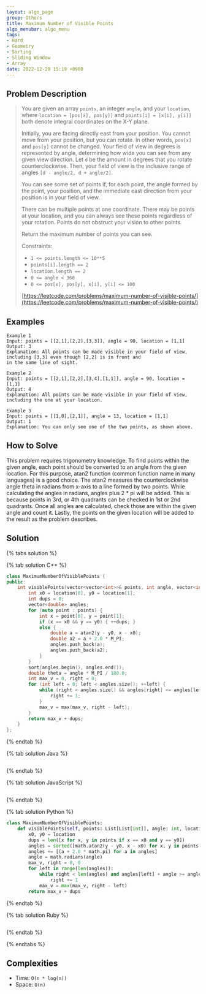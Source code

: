 ```yaml
---
layout: algo_page
group: Others
title: Maximum Number of Visible Points
algo_menubar: algo_menu
tags:
- Hard
- Geometry
- Sorting
- Sliding Window
- Array
date: 2022-12-20 15:19 +0900
---
```

## Problem Description
> You are given an array `points`, an integer `angle`, and your `location`, where `location = [pos[x], pos[y]]`
> and `points[i] = [x[i], y[i]]` both denote integral coordinates on the X-Y plane.
>
> Initially, you are facing directly east from your position. You cannot move from your position, but you can rotate.
> In other words, `pos[x]` and `pos[y]` cannot be changed. Your field of view in degrees is represented by angle,
> determining how wide you can see from any given view direction. Let `d` be the amount in degrees that you rotate
> counterclockwise. Then, your field of view is the inclusive range of angles `[d - angle/2, d + angle/2]`.
>
> You can see some set of points if, for each point, the angle formed by the point, your position, and the immediate
> east direction from your position is in your field of view.
>
> There can be multiple points at one coordinate. There may be points at your location, and you can always see these
> points regardless of your rotation. Points do not obstruct your vision to other points.
>
> Return the maximum number of points you can see.
>
> Constraints:
> - `1 <= points.length <= 10**5`
> - `points[i].length == 2`
> - `location.length == 2`
> - `0 <= angle < 360`
> - `0 <= pos[x], pos[y], x[i], y[i] <= 100`
>
> [https://leetcode.com/problems/maximum-number-of-visible-points/](https://leetcode.com/problems/maximum-number-of-visible-points/)

## Examples
```
Example 1
Input: points = [[2,1],[2,2],[3,3]], angle = 90, location = [1,1]
Output: 3
Explanation: All points can be made visible in your field of view, including [3,3] even though [2,2] is in front and
in the same line of sight.
```

```
Example 2
Input: points = [[2,1],[2,2],[3,4],[1,1]], angle = 90, location = [1,1]
Output: 4
Explanation: All points can be made visible in your field of view, including the one at your location.
```

```
Example 3
Input: points = [[1,0],[2,1]], angle = 13, location = [1,1]
Output: 1
Explanation: You can only see one of the two points, as shown above.
```

## How to Solve
This problem requires trigonometry knowledge.
To find points within the given angle, each point should be converted to an angle from the given location.
For this purpose, atan2 function (common function name in many languages) is a good choice.
The atan2 measures the counterclockwise angle theta in radians from x-axis to a line formed by two points.
While calculating the angles in radians, angles plus 2 * pi will be added.
This is because points in 3rd, or 4th quadrants can be checked in 1st or 2nd quadrants.
Once all angles are calculated, check those are within the given angle and count it.
Lastly, the points on the given location will be added to the result as the problem describes.

## Solution

{% tabs solution %}

{% tab solution C++ %}
```cpp
class MaximumNumberOfVisiblePoints {
public:
    int visiblePoints(vector<vector<int>>& points, int angle, vector<int>& location) {
        int x0 = location[0], y0 = location[1];
        int dups = 0;
        vector<double> angles;
        for (auto point : points) {
            int x = point[0], y = point[1];
            if (x == x0 && y == y0) { ++dups; }
            else {
                double a = atan2(y - y0, x - x0);
                double a2 = a + 2.0 * M_PI;
                angles.push_back(a);
                angles.push_back(a2);
            }
        }
        sort(angles.begin(), angles.end());
        double theta = angle * M_PI / 180.0;
        int max_v = 0, right = 0;
        for (int left = 0; left < angles.size(); ++left) {
            while (right < angles.size() && angles[right] <= angles[left] + theta) {
                right += 1;
            }
            max_v = max(max_v, right - left);
        }
        return max_v + dups;
    }
};
```
{% endtab %}

{% tab solution Java %}
```java

```
{% endtab %}

{% tab solution JavaScript %}
```js

```
{% endtab %}

{% tab solution Python %}
```python
class MaximumNumberOfVisiblePoints:
    def visiblePoints(self, points: List[List[int]], angle: int, location: List[int]) -> int:
        x0, y0 = location
        dups = len([x for x, y in points if x == x0 and y == y0])
        angles = sorted([math.atan2(y - y0, x - x0) for x, y in points if x != x0 or y != y0])
        angles += [(a + 2.0 * math.pi) for a in angles]
        angle = math.radians(angle)
        max_v, right = 0, 0
        for left in range(len(angles)):
            while right < len(angles) and angles[left] + angle >= angles[right]:
                right += 1
            max_v = max(max_v, right - left)
        return max_v + dups
```
{% endtab %}

{% tab solution Ruby %}
```ruby

```
{% endtab %}

{% endtabs %}



## Complexities
- Time: `O(n * log(n))`
- Space: `O(n)`
